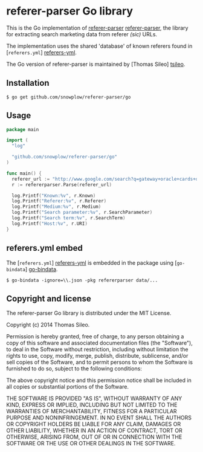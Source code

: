 # referer-parser Go library

This is the Go implementation of [referer-parser] [referer-parser], the library for extracting search marketing data from referer _(sic)_ URLs.

The implementation uses the shared 'database' of known referers found in [`referers.yml`] [referers-yml].

The Go version of referer-parser is maintained by [Thomas Sileo] [tsileo].

## Installation

```console
$ go get github.com/snowplow/referer-parser/go
```

## Usage

```go
package main

import (
  "log"

  "github.com/snowplow/referer-parser/go"
)

func main() {
  referer_url := "http://www.google.com/search?q=gateway+oracle+cards+denise+linn&hl=en&client=safari"
  r := refererparser.Parse(referer_url)

  log.Printf("Known:%v", r.Known)
  log.Printf("Referer:%v", r.Referer)
  log.Printf("Medium:%v", r.Medium)
  log.Printf("Search parameter:%v", r.SearchParameter)
  log.Printf("Search term:%v", r.SearchTerm)
  log.Printf("Host:%v", r.URI)
}

```

## referers.yml embed

The [`referers.yml`] [referers-yml] is embedded in the package using [`go-bindata`] [go-bindata].

```
$ go-bindata -ignore=\\.json -pkg refererparser data/...
```

## Copyright and license

The referer-parser Go library is distributed under the MIT License.

Copyright (c) 2014 Thomas Sileo.

Permission is hereby granted, free of charge, to any person obtaining a copy
of this software and associated documentation files (the "Software"), to deal
in the Software without restriction, including without limitation the rights
to use, copy, modify, merge, publish, distribute, sublicense, and/or sell
copies of the Software, and to permit persons to whom the Software is
furnished to do so, subject to the following conditions:

The above copyright notice and this permission notice shall be included in
all copies or substantial portions of the Software.

THE SOFTWARE IS PROVIDED "AS IS", WITHOUT WARRANTY OF ANY KIND, EXPRESS OR
IMPLIED, INCLUDING BUT NOT LIMITED TO THE WARRANTIES OF MERCHANTABILITY,
FITNESS FOR A PARTICULAR PURPOSE AND NONINFRINGEMENT. IN NO EVENT SHALL THE
AUTHORS OR COPYRIGHT HOLDERS BE LIABLE FOR ANY CLAIM, DAMAGES OR OTHER
LIABILITY, WHETHER IN AN ACTION OF CONTRACT, TORT OR OTHERWISE, ARISING FROM,
OUT OF OR IN CONNECTION WITH THE SOFTWARE OR THE USE OR OTHER DEALINGS IN
THE SOFTWARE.

[referer-parser]: https://github.com/snowplow/referer-parser
[referers-yml]: https://github.com/snowplow/referer-parser/blob/master/referers.yml

[tsileo]: https://github.com/tsileo
[go-bindata]: https://github.com/jteeuwen/go-bindata
